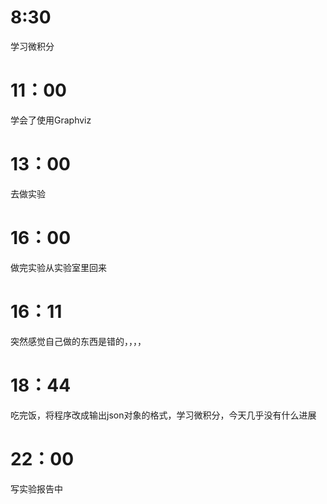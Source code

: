 # 8:30

学习微积分

#  11：00

学会了使用Graphviz

# 13：00

去做实验

#  16：00

做完实验从实验室里回来

# 16：11

突然感觉自己做的东西是错的，，，，

# 18：44

吃完饭，将程序改成输出json对象的格式，学习微积分，今天几乎没有什么进展

# 22：00

写实验报告中